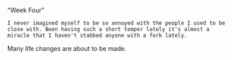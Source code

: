 "Week Four"

	I never imagined myself to be so annoyed with the people I used to be close with. Been having such a short temper lately it's almost a miracle that I haven't stabbed anyone with a fork lately. 

Many life changes are about to be made.
